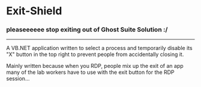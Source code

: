 # Exit-Shield
### pleaseeeeee stop exiting out of Ghost Suite Solution :/

---

A VB.NET application written to select a process and temporarily disable its "X" button in the top right to prevent people from accidentally closing it.

Mainly written because when you RDP, people mix up the exit of an app many of the lab workers have to use with the exit button for the RDP session...
